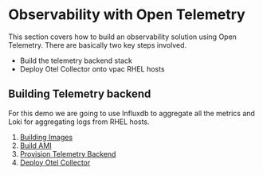 # Observability with Open Telemetry
This section covers how to build an observability solution using Open Telemetry. There are basically two key steps involved.

* Build the telemetry backend stack
* Deploy Otel Collector onto vpac RHEL hosts

## Building Telemetry backend
For this demo we are going to use Influxdb to aggregate all the metrics and Loki for aggregating logs from RHEL hosts.

1. [Building Images](./backend/01-building-images.md)
2. [Build AMI](./backend/02-build-ami.md)
3. [Provision Telemetry Backend](./backend/03-provision.md)
4. [Deploy Otel Collector](./deploy-otel-collector.md)

